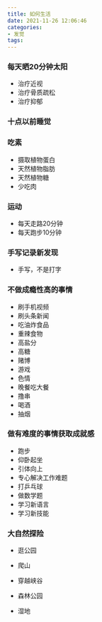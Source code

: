 ```yaml
---
title: 如何生活
date: 2021-11-26 12:06:46
categories: 
- 发觉
tags:
---
```


### 每天晒20分钟太阳

- 治疗近视
- 治疗骨质疏松
- 治疗抑郁

### 十点以前睡觉

### 吃素

- 摄取植物蛋白
- 天然植物脂肪
- 天然植物糖
- 少吃肉

### 运动

- 每天走路20分钟
- 每天跑步10分钟

### 手写记录新发现

- 手写，不是打字

### 不做成瘾性高的事情

- 刷手机视频
- 刷头条新闻
- 吃油炸食品
- 重辣食物
- 高盐分
- 高糖
- 赌博
- 游戏
- 色情
- 晚餐吃大餐
- 撸串
- 喝酒
- 抽烟

### 做有难度的事情获取成就感

- 跑步
- 仰卧起坐
- 引体向上
- 专心解决工作难题
- 打乒乓球
- 做数学题
- 学习新语言
- 学习新技能

### 大自然探险

- 逛公园

- 爬山

- 穿越峡谷

- 森林公园

- 湿地

  







